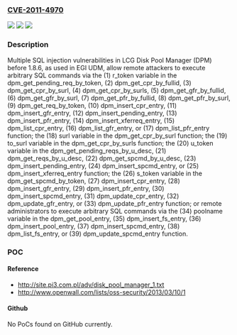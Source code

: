 ### [CVE-2011-4970](https://cve.mitre.org/cgi-bin/cvename.cgi?name=CVE-2011-4970)
![](https://img.shields.io/static/v1?label=Product&message=n%2Fa&color=blue)
![](https://img.shields.io/static/v1?label=Version&message=n%2Fa%20&color=brightgreen)
![](https://img.shields.io/static/v1?label=Vulnerability&message=n%2Fa&color=brightgreen)

### Description

Multiple SQL injection vulnerabilities in LCG Disk Pool Manager (DPM) before 1.8.6, as used in EGI UDM, allow remote attackers to execute arbitrary SQL commands via the (1) r_token variable in the dpm_get_pending_req_by_token, (2) dpm_get_cpr_by_fullid, (3) dpm_get_cpr_by_surl, (4) dpm_get_cpr_by_surls, (5) dpm_get_gfr_by_fullid, (6) dpm_get_gfr_by_surl, (7) dpm_get_pfr_by_fullid, (8) dpm_get_pfr_by_surl, (9) dpm_get_req_by_token, (10) dpm_insert_cpr_entry, (11) dpm_insert_gfr_entry, (12) dpm_insert_pending_entry, (13) dpm_insert_pfr_entry, (14) dpm_insert_xferreq_entry, (15) dpm_list_cpr_entry, (16) dpm_list_gfr_entry, or (17) dpm_list_pfr_entry function; the (18) surl variable in the dpm_get_cpr_by_surl function; the (19) to_surl variable in the dpm_get_cpr_by_surls function; the (20) u_token variable in the dpm_get_pending_reqs_by_u_desc, (21) dpm_get_reqs_by_u_desc, (22) dpm_get_spcmd_by_u_desc, (23) dpm_insert_pending_entry, (24) dpm_insert_spcmd_entry, or (25) dpm_insert_xferreq_entry function; the (26) s_token variable in the dpm_get_spcmd_by_token, (27) dpm_insert_cpr_entry, (28) dpm_insert_gfr_entry, (29) dpm_insert_pfr_entry, (30) dpm_insert_spcmd_entry, (31) dpm_update_cpr_entry, (32) dpm_update_gfr_entry, or (33) dpm_update_pfr_entry function; or remote administrators to execute arbitrary SQL commands via the (34) poolname variable in the dpm_get_pool_entry, (35) dpm_insert_fs_entry, (36) dpm_insert_pool_entry, (37) dpm_insert_spcmd_entry, (38) dpm_list_fs_entry, or (39) dpm_update_spcmd_entry function.

### POC

#### Reference
- http://site.pi3.com.pl/adv/disk_pool_manager_1.txt
- http://www.openwall.com/lists/oss-security/2013/03/10/1

#### Github
No PoCs found on GitHub currently.

